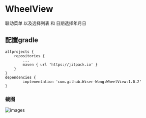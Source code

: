 # WheelView
联动菜单 以及选择列表 和 日期选择年月日
## 配置gradle 
    allprojects {
		repositories {
			...
			maven { url 'https://jitpack.io' }
		}
	}
    dependencies {
	        implementation 'com.github.Wiser-Wong:WheelView:1.0.2'
	}
### 截图

![images](https://github.com/Wiser-Wong/WheelView/blob/master/images/wheel.png)
